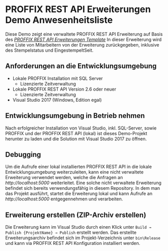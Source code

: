 PROFFIX REST API Erweiterungen Demo Anwesenheitsliste 
======================================================
Diese Demo zeigt eine verwaltete PROFFIX REST API Erweiterung auf Basis des [*PROFFIX REST API Erweiterungen Template*](https://github.com/PROFFIX-NET/RestApiErweiterungenTemplate)
In dieser Erweiterung wird eine Liste von Mitarbeitern von der Erweiterung zurückgegeben, inklusive des Stempelstatus und EingestempeltSeit.

Anforderungen an die Entwicklungsumgebung
-----------------------------------------
- Lokale PROFFIX Installation mit SQL Server
    - Lizenzierte Zeitverwaltung
- Lokale PROFFIX REST API Version 2.6 oder neuer
    - Lizenzierte Zeitverwaltung
- Visual Studio 2017 (Windows, Edition egal)

Entwicklungsumgebung in Betrieb nehmen
--------------------------------------
Nach erfolgreicher Installation von Visual Studio, inkl. SQL-Server, sowie PROFFIX und der PROFFIX REST API (lokal) ist dieses Demo-Projekt herunter zu laden und die Solution mit Visual Studio 2017 zu öffnen.

Debugging
---------
Um die Aufrufe einer lokal installierten PROFFIX REST API in die lokale Entwicklungsumgebung weiterzuleiten, kann eine nicht verwaltete Erweiterung verwendet werden, welche die Anfragen an *http://localhost:5000* weiterleitet. Eine solche nicht verwaltete Erweiterung befindet sich bereits verwendungsfähig in diesem Repository. 
In dem man das Projekt ausführt, startet die Erweiterung lokal und kann Aufrufe an *http://localhost:5000* entgegennehmen und verarbeiten.

Erweiterung erstellen (ZIP-Archiv erstellen)
--------------------------------------------
Die Erweiterung kann im Visual Studio durch einen Klick unter `Build → Publish {ProjektName} → Publish` erstellt werden. Das erstellte Erweiterungsarchiv befindet sich im Projekt-Verzeichnis unter `bin\Release` und kann via PROFFIX REST API Konfiguration installiert werden.